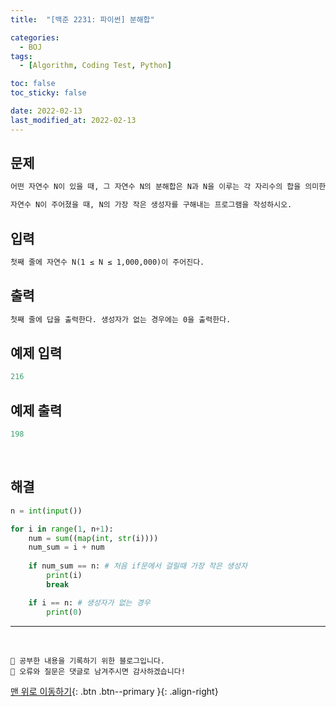 ```yaml
---
title:  "[백준 2231: 파이썬] 분해합" 

categories:
  - BOJ
tags:
  - [Algorithm, Coding Test, Python]

toc: false
toc_sticky: false

date: 2022-02-13
last_modified_at: 2022-02-13
---
```


## 문제

```html
어떤 자연수 N이 있을 때, 그 자연수 N의 분해합은 N과 N을 이루는 각 자리수의 합을 의미한다. 어떤 자연수 M의 분해합이 N인 경우, M을 N의 생성자라 한다. 예를 들어, 245의 분해합은 256(=245+2+4+5)이 된다. 따라서 245는 256의 생성자가 된다. 물론, 어떤 자연수의 경우에는 생성자가 없을 수도 있다. 반대로, 생성자가 여러 개인 자연수도 있을 수 있다.

자연수 N이 주어졌을 때, N의 가장 작은 생성자를 구해내는 프로그램을 작성하시오.
```


## 입력  
```html
첫째 줄에 자연수 N(1 ≤ N ≤ 1,000,000)이 주어진다.
```

## 출력 
```html 
첫째 줄에 답을 출력한다. 생성자가 없는 경우에는 0을 출력한다.
```


## 예제 입력
```python
216
```

## 예제 출력
```python
198
```

<br>

## 해결

```python
n = int(input()) 

for i in range(1, n+1):
    num = sum((map(int, str(i))))
    num_sum = i + num  
    
    if num_sum == n: # 처음 if문에서 걸릴때 가장 작은 생성자
        print(i)
        break

    if i == n: # 생성자가 없는 경우
        print(0)
```



***
<br>

    💾 공부한 내용을 기록하기 위한 블로그입니다.
    📄 오류와 질문은 댓글로 남겨주시면 감사하겠습니다!

[맨 위로 이동하기](#){: .btn .btn--primary }{: .align-right}